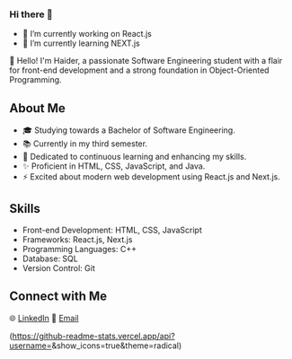 ### Hi there 👋

- 🔭 I’m currently working on React.js
- 🌱 I’m currently learning NEXT.js


👋 Hello! I'm Haider, a passionate Software Engineering student with a flair for front-end development and a strong foundation in Object-Oriented Programming.

## About Me

- 🎓 Studying towards a Bachelor of Software Engineering.
- 📚 Currently in my third semester.
- 🌟 Dedicated to continuous learning and enhancing my skills.
- ✨ Proficient in HTML, CSS, JavaScript, and Java.
- ⚡ Excited about modern web development using React.js and Next.js.

## Skills

- Front-end Development: HTML, CSS, JavaScript
- Frameworks: React.js, Next.js
- Programming Languages: C++
- Database: SQL
- Version Control: Git

## Connect with Me

🌐 [LinkedIn](www.linkedin.com/in/haider-abbas-moazzam-52b433247)
📧 [Email](haider.a.moazzam@gmail.com)

(https://github-readme-stats.vercel.app/api?username=<HaiderABB>&show_icons=true&theme=radical)

